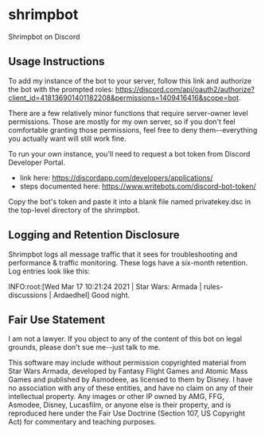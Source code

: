 # shrimpbot
Shrimpbot on Discord

## Usage Instructions
To add my instance of the bot to your server, follow this link and authorize the bot with the prompted roles:  https://discord.com/api/oauth2/authorize?client_id=418136901401182208&permissions=1409416416&scope=bot.

There are a few relatively minor functions that require server-owner level permissions.  Those are mostly for my own server, so if you don't feel comfortable granting those permissions, feel free to deny them--everything you actually want will still work fine.

To run your own instance, you'll need to request a bot token from Discord Developer Portal. 
 * link here: https://discordapp.com/developers/applications/
 * steps documented here: https://www.writebots.com/discord-bot-token/
 
Copy the bot's token and paste it into a blank file named privatekey.dsc in the top-level directory of the shrimpbot.

## Logging and Retention Disclosure
Shrimpbot logs all message traffic that it sees for troubleshooting and performance & traffic monitoring.  These logs have a six-month retention.  Log entries look like this:

INFO:root:[Wed Mar 17 10:21:24 2021 | Star Wars: Armada | rules-discussions | Ardaedhel] Good night.

## Fair Use Statement
I am not a lawyer.  If you object to any of the content of this bot on legal grounds, please don't sue me--just talk to me.  

This software may include without permission copyrighted material from Star Wars Armada, developed by Fantasy Flight Games and Atomic Mass Games and published by Asmodeee, as licensed to them by Disney.  I have no association with any of these entities, and have no claim on any of their intellectual property.  Any images or other IP owned by AMG, FFG, Asmodee, Disney, Lucasfilm, or anyone else is their property, and is reproduced here under the Fair Use Doctrine (Section 107, US Copyright Act) for commentary and teaching purposes.
